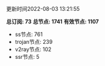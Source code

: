 更新时间2022-08-03 13:21:55

**总订阅: 73**
**总节点: 1741**
**有效节点: 1107**
- ss节点: 761
- trojan节点: 239
- v2ray节点: 102
- ssr节点: 5

